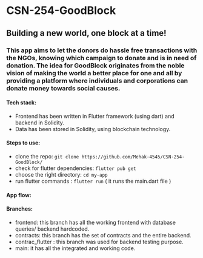 # CSN-254-GoodBlock
## Building a new world, one block at a time!
### This app aims to let the donors do hassle free transactions with the NGOs, knowing which campaign to donate and is in need of donation. The idea for GoodBlock originates from the noble vision of making the world a better place for one and all by providing a platform where individuals and corporations can donate money towards social causes.
#### Tech stack:
- Frontend has been written in Flutter framework (using dart) and backend in Solidity.
- Data has been stored in Solidity, using blockchain technology.
#### Steps to use:
- clone the repo: `git clone https://github.com/Mehak-4545/CSN-254-GoodBlock/`
- check for flutter dependencies: `flutter pub get`
- choose the right directory: `cd my-app`
- run flutter commands : `flutter run` ( it runs the main.dart file )
#### App flow:
#### Branches:
- frontend: this branch has all the working frontend with database queries/ backend hardcoded.
- contracts: this branch has the set of contracts and the entire backend.
- contrac_flutter : this branch was used for backend testing purpose.
- main: it has all the integrated and working code.

